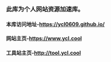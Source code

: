 ### 此库为个人网站资源加速库。
#### 本库访问地址-https://ycl0609.github.io/
#### 网站主页-https://www.ycl.cool
#### 工具站主页-http://tool.ycl.cool
